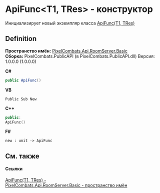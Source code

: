 # ApiFunc&lt;T1, TRes&gt; - конструктор


Инициализирует новый экземпляр класса <a href="382ff94b-e4a2-4643-af3c-b7f82b45e58e">ApiFunc(T1, TRes)</a>



## Definition
**Пространство имён:** <a href="299769b5-0515-f682-c4bd-afa5af18175d">PixelCombats.Api.RoomServer.Basic</a>  
**Сборка:** PixelCombats.PublicAPI (в PixelCombats.PublicAPI.dll) Версия: 1.0.0.0 (1.0.0.0)

**C#**
``` C#
public ApiFunc()
```
**VB**
``` VB
Public Sub New
```
**C++**
``` C++
public:
ApiFunc()
```
**F#**
``` F#
new : unit -> ApiFunc
```



## См. также


#### Ссылки
<a href="382ff94b-e4a2-4643-af3c-b7f82b45e58e">ApiFunc(T1, TRes) - </a>  
<a href="299769b5-0515-f682-c4bd-afa5af18175d">PixelCombats.Api.RoomServer.Basic - пространство имён</a>  
